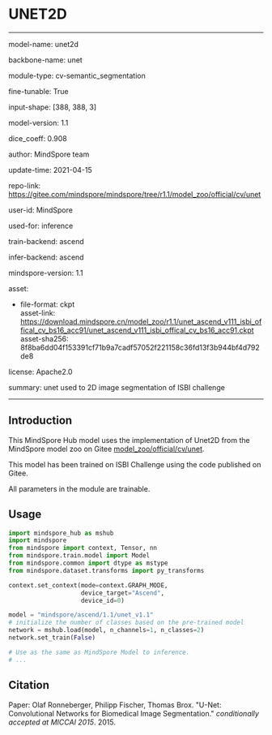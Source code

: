 # UNET2D

---

model-name: unet2d

backbone-name: unet

module-type: cv-semantic_segmentation

fine-tunable: True

input-shape: [388, 388, 3]

model-version: 1.1

dice_coeff: 0.908

author: MindSpore team

update-time: 2021-04-15

repo-link: <https://gitee.com/mindspore/mindspore/tree/r1.1/model_zoo/official/cv/unet>

user-id: MindSpore

used-for: inference

train-backend: ascend

infer-backend: ascend

mindspore-version: 1.1

asset:

  -
    file-format: ckpt  
    asset-link: <https://download.mindspore.cn/model_zoo/r1.1/unet_ascend_v111_isbi_offical_cv_bs16_acc91/unet_ascend_v111_isbi_offical_cv_bs16_acc91.ckpt>
    asset-sha256: 8f8ba6dd04f153391cf71b9a7cadf57052f221158c36fd13f3b944bf4d792de8

license: Apache2.0

summary: unet used to 2D image segmentation of ISBI challenge

---

## Introduction

This MindSpore Hub model uses the implementation of Unet2D from the MindSpore model zoo on Gitee [model_zoo/official/cv/unet](https://gitee.com/mindspore/mindspore/blob/r1.1/model_zoo/official/cv/unet/README.md).

This model has been trained on ISBI Challenge using the code published on Gitee.

All parameters in the module are trainable.

## Usage

```python
import mindspore_hub as mshub
import mindspore
from mindspore import context, Tensor, nn
from mindspore.train.model import Model
from mindspore.common import dtype as mstype
from mindspore.dataset.transforms import py_transforms

context.set_context(mode=context.GRAPH_MODE,
                    device_target="Ascend",
                    device_id=0)

model = "mindspore/ascend/1.1/unet_v1.1"
# initialize the number of classes based on the pre-trained model
network = mshub.load(model, n_channels=1, n_classes=2)
network.set_train(False)

# Use as the same as MindSpore Model to inference.
# ...
```

## Citation

Paper: Olaf Ronneberger, Philipp Fischer, Thomas Brox. "U-Net: Convolutional Networks for Biomedical Image Segmentation." *conditionally accepted at MICCAI 2015*. 2015.
